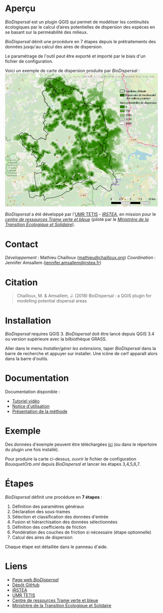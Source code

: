 

# Aperçu

*BioDispersal* est un plugin QGIS qui permet de modéliser les continuités écologiques par le calcul d’aires potentielles de dispersion des espèces en se basant sur la perméabilité des milieux.

*BioDispersal* déinit une procédure en 7 étapes depuis le prétraitements des données jusqu'au calcul des aires de dispersion.

Le paramétrage de l'outil peut être exporté et importé par le biais d'un fichier de configuration.

Voici un exemple de carte de dispersion produite par *BioDispersal* :
![dispEx](/docs/pictures/BioDispersalExamplePicture.png)

*BioDispersal* a été développé par l'[UMR TETIS](https://www.umr-tetis.fr) - [*IRSTEA*](http://www.irstea.fr), 
en mission pour le [*centre de ressources Trame verte et bleue*](http://www.trameverteetbleue.fr/) 
(piloté par le [*Ministrère de la Transition Écologique et Solidaire*](https://www.ecologique-solidaire.gouv.fr/)).

# Contact

*Développement* : Mathieu Chailloux (mathieu@chailloux.org)
*Coordination* : Jennifer Amsallem (jennifer.amsallem@irstea.fr)

# Citation

> Chailloux, M. & Amsallem, J. (2018) BioDispersal : a QGIS plugin for modelling potential dispersal areas

# Installation

*BioDispersal* requires QGIS 3.
*BioDispersal* doit être lancé depuis QGIS 3.4 ou version supérieure avec la bilbiothèque GRASS.

Aller dans le menu *Installer/gérer les extensions*, taper *BioDispersal* dans la barre de recherche et appuyer sur installer. Une icône de cerf apparaît alors dans la barre d'outils.

# Documentation

Documentation disponible :
 - [Tutoriel vidéo](https://www.youtube.com/channel/UCP4b6bnbXWO9FtzP1HAUQdw)
 - [Notice d'utilisation](https://www.umr-tetis.fr/jdownloads/plateformes/Notice_Plugin_BioDispersal1.0.pdf)
 - [Présentation de la méthode](https://www.umr-tetis.fr/jdownloads/plateformes/MethodePermeabiliteMilieux.pdf)

# Exemple

Des données d'exemple peuvent être téléchargées [ici](https://github.com/MathieuChailloux/BioDispersal/tree/master/sample_data/BousquetOrb) (ou dans le répertoire du plugin une fois installé).

Pour produire la carte ci-dessus, ouvrir le fichier de configuration *BousquetOrb.xml* depuis *BioDispersal* et lancer les étapes 3,4,5,6,7.
 
# Étapes

*BioDispersal* définit une procédure en **7 étapes** :
 1. Définition des paramètres généraux
 2. Déclaration des sous-trames
 3. Sélection et classification des données d'entrée
 4. Fusion et hiérarchisation des données sélectionnées
 5. Définition des coefficients de friction
 6. Pondération des couches de friction si nécessaire (étape optionnelle)
 7. Calcul des aires de dispersion
    
Chaque étape est détaillée dans le panneau d'aide.
    
# Liens
 - [Page web *BioDispersal*](https://www.umr-tetis.fr/index.php/fr/production/donnees-et-plateformes/plateformes/415-biodispersal)
 - [Dépôt GitHub](https://github.com/MathieuChailloux/BioDispersal)
 - [IRSTEA](http://www.irstea.fr)
 - [UMR TETIS](https://www.umr-tetis.fr)
 - [Centre de ressources Trame verte et bleue](http://www.trameverteetbleue.fr/)
 - [Ministrère de la Transition Écologique et Solidaire](https://www.ecologique-solidaire.gouv.fr/)

